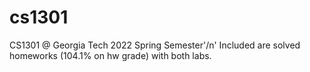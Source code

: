 # cs1301
CS1301 @ Georgia Tech 2022 Spring Semester'/n'
Included are solved homeworks (104.1% on hw grade) with both labs.
